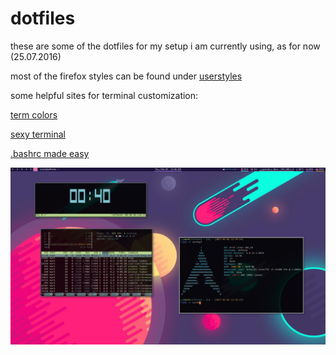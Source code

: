 # dotfiles
these are some of the dotfiles for my setup i am currently using, as for now (25.07.2016)

most of the firefox styles can be found under [userstyles](https://userstyles.org/)

some helpful sites for terminal customization:

[term colors](http://stayradiated.github.io/termcolors-web/)

[sexy terminal](http://terminal.sexy/)

[.bashrc made easy](http://bashrcgenerator.com/)

![Alt Tag](https://github.com/wersin/dotfiles/blob/master/scrot.png "screenshot 02.02.2017")
